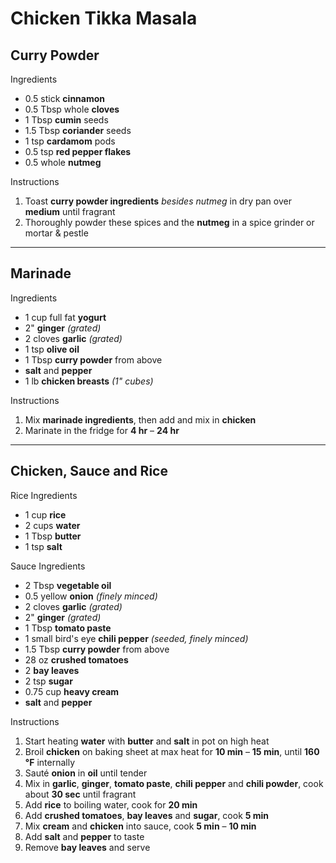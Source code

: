 # Chicken Tikka Masala

## Curry Powder

Ingredients

- 0.5 stick **cinnamon**
- 0.5 Tbsp whole **cloves**
- 1 Tbsp **cumin** seeds
- 1.5 Tbsp **coriander** seeds
- 1 tsp **cardamom** pods
- 0.5 tsp **red pepper flakes**
- 0.5 whole **nutmeg**

Instructions

1. Toast **curry powder ingredients** *besides nutmeg* in dry pan over **medium** until fragrant
1. Thoroughly powder these spices and the **nutmeg** in a spice grinder or mortar & pestle

---

## Marinade

Ingredients

- 1 cup full fat **yogurt**
- 2" **ginger** *(grated)*
- 2 cloves **garlic** *(grated)*
- 1 tsp **olive oil**
- 1 Tbsp **curry powder** from above
- **salt** and **pepper**
- 1 lb **chicken breasts** *(1" cubes)*

Instructions

1. Mix **marinade ingredients**, then add and mix in **chicken**
1. Marinate in the fridge for **4 hr** – **24 hr**

---

## Chicken, Sauce and Rice

Rice Ingredients

- 1 cup **rice**
- 2 cups **water**
- 1 Tbsp **butter**
- 1 tsp **salt**

Sauce Ingredients

- 2 Tbsp **vegetable oil**
- 0.5 yellow **onion** *(finely minced)*
- 2 cloves **garlic** *(grated)*
- 2" **ginger** *(grated)*
- 1 Tbsp **tomato paste**
- 1 small bird's eye **chili pepper** *(seeded, finely minced)*
- 1.5 Tbsp **curry powder** from above
- 28 oz **crushed tomatoes**
- 2 **bay leaves**
- 2 tsp **sugar**
- 0.75 cup **heavy cream**
- **salt** and **pepper**

Instructions

1. Start heating **water** with **butter** and **salt** in pot on high heat
1. Broil **chicken** on baking sheet at max heat for **10 min** – **15 min**, until **160 °F** internally
1. Sauté **onion** in **oil** until tender
1. Mix in **garlic**, **ginger**, **tomato paste**, **chili pepper** and **chili powder**, cook about **30 sec** until fragrant
1. Add **rice** to boiling water, cook for **20 min**
1. Add **crushed tomatoes**, **bay leaves** and **sugar**, cook **5 min**
1. Mix **cream** and **chicken** into sauce, cook **5 min** – **10 min**
1. Add **salt** and **pepper** to taste
1. Remove **bay leaves** and serve

